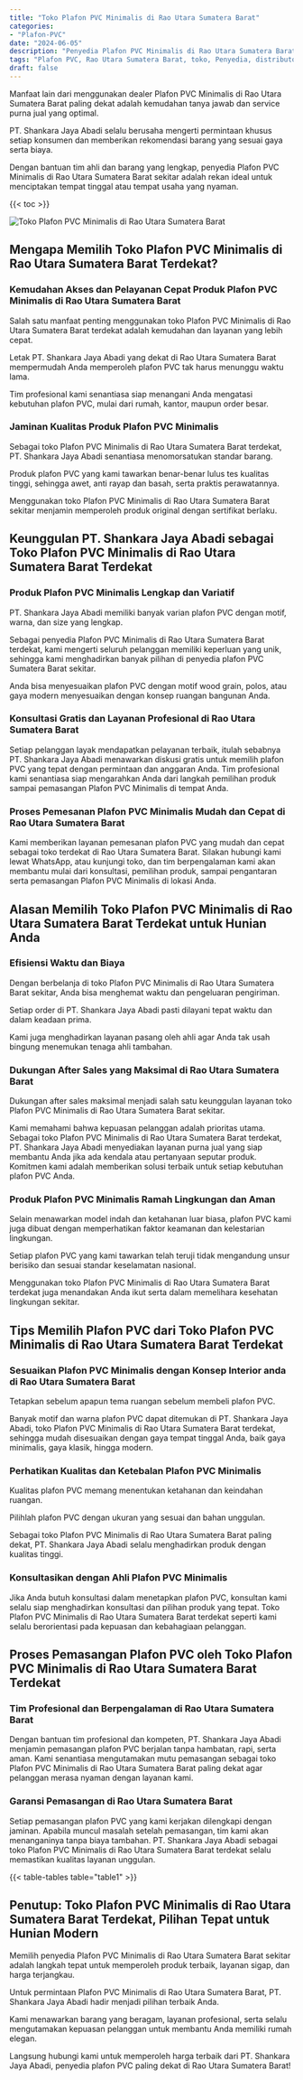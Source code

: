 ```yaml
---
title: "Toko Plafon PVC Minimalis di Rao Utara Sumatera Barat"
categories: 
- "Plafon-PVC"
date: "2024-06-05"
description: "Penyedia Plafon PVC Minimalis di Rao Utara Sumatera Barat bagi tempat tinggal, perkantoran, serta toko. Plafon berkualitas, beragam motif, pilihan warna elegan, dengan servis pemasangan dikerjakan oleh tim profesional serta garansi resmi!|Servis penyediaan Plafon PVC Minimalis di Rao Utara Sumatera Barat bagi keperluan hunian, kantor, atau ritel, beserta plafon terbaik dan pemasangan oleh tim berpengalaman serta garansi resmi.|Alternatif Plafon PVC Minimalis di Rao Utara Sumatera Barat yang andal bagi rumah, office, serta ritel, dengan material terbaik dan instalasi oleh tenaga ahli berpengalaman dan garansi resmi.|Penjualan Plafon PVC Minimalis di Rao Utara Sumatera Barat untuk rumah, perkantoran, dan ritel, beserta produk unggulan dan instalasi dikerjakan oleh tim berpengalaman, lengkap beserta kepastian resmi.}"
tags: "Plafon PVC, Rao Utara Sumatera Barat, toko, Penyedia, distributor"
draft: false
---
```


Manfaat lain dari menggunakan dealer Plafon PVC Minimalis di Rao Utara Sumatera Barat paling dekat adalah kemudahan tanya jawab dan service purna jual yang optimal.

PT. Shankara Jaya Abadi selalu berusaha mengerti permintaan khusus setiap konsumen dan memberikan rekomendasi barang yang sesuai gaya serta biaya.

Dengan bantuan tim ahli dan barang yang lengkap, penyedia Plafon PVC Minimalis di Rao Utara Sumatera Barat sekitar adalah rekan ideal untuk menciptakan tempat tinggal atau tempat usaha yang nyaman.

{{< toc >}}

![Toko Plafon PVC Minimalis di Rao Utara Sumatera Barat](/images/Plafon-PVC/Toko-Plafon-PVC-Minimalis-di-Rao-Utara-Sumatera-Barat.png)


## Mengapa Memilih Toko Plafon PVC Minimalis di Rao Utara Sumatera Barat Terdekat?

### Kemudahan Akses dan Pelayanan Cepat Produk Plafon PVC Minimalis di Rao Utara Sumatera Barat

Salah satu manfaat penting menggunakan toko Plafon PVC Minimalis di Rao Utara Sumatera Barat terdekat adalah kemudahan dan layanan yang lebih cepat.

Letak PT. Shankara Jaya Abadi yang dekat di Rao Utara Sumatera Barat mempermudah Anda memperoleh plafon PVC tak harus menunggu waktu lama.

Tim profesional kami senantiasa siap menangani Anda mengatasi kebutuhan plafon PVC, mulai dari rumah, kantor, maupun order besar.

### Jaminan Kualitas Produk Plafon PVC Minimalis

Sebagai toko Plafon PVC Minimalis di Rao Utara Sumatera Barat terdekat, PT. Shankara Jaya Abadi senantiasa menomorsatukan standar barang.

Produk plafon PVC yang kami tawarkan benar-benar lulus tes kualitas tinggi, sehingga awet, anti rayap dan basah, serta praktis perawatannya.

Menggunakan toko Plafon PVC Minimalis di Rao Utara Sumatera Barat sekitar menjamin memperoleh produk original dengan sertifikat berlaku.

## Keunggulan PT. Shankara Jaya Abadi sebagai Toko Plafon PVC Minimalis di Rao Utara Sumatera Barat Terdekat

### Produk Plafon PVC Minimalis Lengkap dan Variatif

PT. Shankara Jaya Abadi memiliki banyak varian plafon PVC dengan motif, warna, dan size yang lengkap.

Sebagai penyedia Plafon PVC Minimalis di Rao Utara Sumatera Barat terdekat, kami mengerti seluruh pelanggan memiliki keperluan yang unik, sehingga kami menghadirkan banyak pilihan di penyedia plafon PVC Sumatera Barat sekitar.

Anda bisa menyesuaikan plafon PVC dengan motif wood grain, polos, atau gaya modern menyesuaikan dengan konsep ruangan bangunan Anda.

### Konsultasi Gratis dan Layanan Profesional di Rao Utara Sumatera Barat

Setiap pelanggan layak mendapatkan pelayanan terbaik, itulah sebabnya PT. Shankara Jaya Abadi menawarkan diskusi gratis untuk memilih plafon PVC yang tepat dengan permintaan dan anggaran Anda. Tim profesional kami senantiasa siap mengarahkan Anda dari langkah pemilihan produk sampai pemasangan Plafon PVC Minimalis di tempat Anda.

### Proses Pemesanan Plafon PVC Minimalis Mudah dan Cepat di Rao Utara Sumatera Barat

Kami memberikan layanan pemesanan plafon PVC yang mudah dan cepat sebagai toko terdekat di Rao Utara Sumatera Barat. Silakan hubungi kami lewat WhatsApp, atau kunjungi toko, dan tim berpengalaman kami akan membantu mulai dari konsultasi, pemilihan produk, sampai pengantaran serta pemasangan Plafon PVC Minimalis di lokasi Anda.

## Alasan Memilih Toko Plafon PVC Minimalis di Rao Utara Sumatera Barat Terdekat untuk Hunian Anda

### Efisiensi Waktu dan Biaya

Dengan berbelanja di toko Plafon PVC Minimalis di Rao Utara Sumatera Barat sekitar, Anda bisa menghemat waktu dan pengeluaran pengiriman.

Setiap order di PT. Shankara Jaya Abadi pasti dilayani tepat waktu dan dalam keadaan prima.

Kami juga menghadirkan layanan pasang oleh ahli agar Anda tak usah bingung menemukan tenaga ahli tambahan.

### Dukungan After Sales yang Maksimal di Rao Utara Sumatera Barat

Dukungan after sales maksimal menjadi salah satu keunggulan layanan toko Plafon PVC Minimalis di Rao Utara Sumatera Barat sekitar.

Kami memahami bahwa kepuasan pelanggan adalah prioritas utama. Sebagai toko Plafon PVC Minimalis di Rao Utara Sumatera Barat terdekat, PT. Shankara Jaya Abadi menyediakan layanan purna jual yang siap membantu Anda jika ada kendala atau pertanyaan seputar produk. Komitmen kami adalah memberikan solusi terbaik untuk setiap kebutuhan plafon PVC Anda.

### Produk Plafon PVC Minimalis Ramah Lingkungan dan Aman

Selain menawarkan model indah dan ketahanan luar biasa, plafon PVC kami juga dibuat dengan memperhatikan faktor keamanan dan kelestarian lingkungan.

Setiap plafon PVC yang kami tawarkan telah teruji tidak mengandung unsur berisiko dan sesuai standar keselamatan nasional.

Menggunakan toko Plafon PVC Minimalis di Rao Utara Sumatera Barat terdekat juga menandakan Anda ikut serta dalam memelihara kesehatan lingkungan sekitar.

## Tips Memilih Plafon PVC dari Toko Plafon PVC Minimalis di Rao Utara Sumatera Barat Terdekat

### Sesuaikan Plafon PVC Minimalis dengan Konsep Interior anda di Rao Utara Sumatera Barat

Tetapkan sebelum apapun tema ruangan sebelum membeli plafon PVC.

Banyak motif dan warna plafon PVC dapat ditemukan di PT. Shankara Jaya Abadi, toko Plafon PVC Minimalis di Rao Utara Sumatera Barat terdekat, sehingga mudah disesuaikan dengan gaya tempat tinggal Anda, baik gaya minimalis, gaya klasik, hingga modern.

### Perhatikan Kualitas dan Ketebalan Plafon PVC Minimalis

Kualitas plafon PVC memang menentukan ketahanan dan keindahan ruangan.

Pilihlah plafon PVC dengan ukuran yang sesuai dan bahan unggulan.

Sebagai toko Plafon PVC Minimalis di Rao Utara Sumatera Barat paling dekat, PT. Shankara Jaya Abadi selalu menghadirkan produk dengan kualitas tinggi.

### Konsultasikan dengan Ahli Plafon PVC Minimalis

Jika Anda butuh konsultasi dalam menetapkan plafon PVC, konsultan kami selalu siap menghadirkan konsultasi dan pilihan produk yang tepat. Toko Plafon PVC Minimalis di Rao Utara Sumatera Barat terdekat seperti kami selalu berorientasi pada kepuasan dan kebahagiaan pelanggan.

## Proses Pemasangan Plafon PVC oleh Toko Plafon PVC Minimalis di Rao Utara Sumatera Barat Terdekat

### Tim Profesional dan Berpengalaman di Rao Utara Sumatera Barat

Dengan bantuan tim profesional dan kompeten, PT. Shankara Jaya Abadi menjamin pemasangan plafon PVC berjalan tanpa hambatan, rapi, serta aman. Kami senantiasa mengutamakan mutu pemasangan sebagai toko Plafon PVC Minimalis di Rao Utara Sumatera Barat paling dekat agar pelanggan merasa nyaman dengan layanan kami.

### Garansi Pemasangan di Rao Utara Sumatera Barat

Setiap pemasangan plafon PVC yang kami kerjakan dilengkapi dengan jaminan. Apabila muncul masalah setelah pemasangan, tim kami akan menanganinya tanpa biaya tambahan. PT. Shankara Jaya Abadi sebagai toko Plafon PVC Minimalis di Rao Utara Sumatera Barat terdekat selalu memastikan kualitas layanan unggulan.

{{< table-tables table="table1" >}}

## Penutup: Toko Plafon PVC Minimalis di Rao Utara Sumatera Barat Terdekat, Pilihan Tepat untuk Hunian Modern

Memilih penyedia Plafon PVC Minimalis di Rao Utara Sumatera Barat sekitar adalah langkah tepat untuk memperoleh produk terbaik, layanan sigap, dan harga terjangkau.

Untuk permintaan Plafon PVC Minimalis di Rao Utara Sumatera Barat, PT. Shankara Jaya Abadi hadir menjadi pilihan terbaik Anda.

Kami menawarkan barang yang beragam, layanan profesional, serta selalu mengutamakan kepuasan pelanggan untuk membantu Anda memiliki rumah elegan.

Langsung hubungi kami untuk memperoleh harga terbaik dari PT. Shankara Jaya Abadi, penyedia plafon PVC paling dekat di Rao Utara Sumatera Barat!